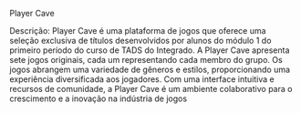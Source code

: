 Player Cave

Descrição: Player Cave é uma plataforma de jogos que oferece uma seleção exclusiva de títulos desenvolvidos por alunos do módulo 1 do primeiro período do curso de TADS do Integrado. A Player Cave apresenta sete jogos originais, cada um representando cada membro do grupo. Os jogos abrangem uma variedade de gêneros e estilos, proporcionando uma experiência diversificada aos jogadores. Com uma interface intuitiva e recursos de comunidade, a Player Cave é um ambiente colaborativo para o crescimento e a inovação na indústria de jogos
